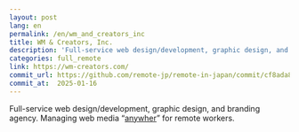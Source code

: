 ```yaml
---
layout: post
lang: en
permalink: /en/wm_and_creators_inc
title: WM & Creators, Inc.
description: 'Full-service web design/development, graphic design, and branding agency. Managing web media “anywher” for remote workers.'
categories: full_remote
link: https://wm-creators.com/
commit_url: https://github.com/remote-jp/remote-in-japan/commit/cf8ada8eae0f29603e476cd235d4527e9ea268e4
commit_at:  2025-01-16
---
```


<p>Full-service web design/development, graphic design, and branding agency. Managing web media “<a href="https://anywher.net">anywher</a>” for remote workers.</p>

